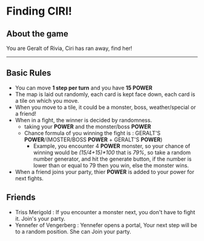 Finding CIRI!
===
About the game
---
You are Geralt of Rivia, Ciri has ran away, find her!

---
Basic Rules
---
- You can move **1 step per turn** and you have **15 POWER**
- The map is laid out randomly, each card is kept face down, each card is a tile on which you move.
- When you move to a tile, it could be a monster, boss, weather/special or a friend!
- When in a fight, the winner is decided by randomness.
    - taking your **POWER** and the monster/boss **POWER**
    - Chance formula of you winning the fight is : GERALT'S **POWER**/(MOSTER/BOSS **POWER** + GERALT'S **POWER**)
        - Example, you encounter 4 **POWER** monster, so your chance of winning would be *(15/4+15)\*100* that is *79%*, so take a random number generator, and hit the generate button, if the number is lower than or equal to 79 then you win, else the monster wins.
- When a friend joins your party, thier **POWER** is added to your power for next fights.

Friends
---
- Triss Merigold : If you encounter a monster next, you don't have to fight it. Join's your party.
- Yennefer of Vengerberg : Yennefer opens a portal, Your next step will be to a random position. She can Join your party.
